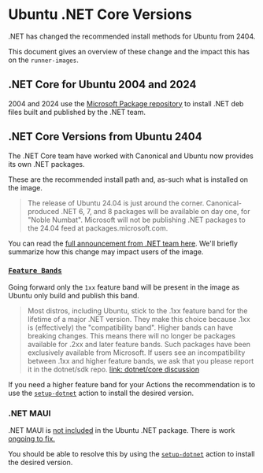 # Ubuntu .NET Core Versions

.NET has changed the recommended install methods for Ubuntu from 2404.

This document gives an overview of these change and the impact this has on the `runner-images`.

## .NET Core for Ubuntu 2004 and 2024

2004 and 2024 use the [Microsoft Package repository](https://learn.microsoft.com/en-us/dotnet/core/install/linux-ubuntu-install?tabs=dotnet8&pivots=os-linux-ubuntu-2004) to install .NET deb files built and published by the .NET team.

## .NET Core Versions from Ubuntu 2404

The .NET Core team have worked with Canonical and Ubuntu now provides its own .NET packages.

These are the recommended install path and, as-such what is installed on the image.

> The release of Ubuntu 24.04 is just around the corner. Canonical-produced .NET 6, 7, and 8 packages will be available on day one, for "Noble Numbat". Microsoft will not be publishing .NET packages to the 24.04 feed at packages.microsoft.com.

You can read the [full announcement from .NET team here](https://github.com/dotnet/core/discussions/9258). We'll briefly summarize how this change may impact users of the image.

### [`Feature Bands`](https://learn.microsoft.com/dotnet/core/porting/versioning-sdk-msbuild-vs)

Going forward only the `1xx` feature band will be present in the image as Ubuntu only build and publish this band.

> Most distros, including Ubuntu, stick to the .1xx feature band for the lifetime of a major .NET version. They make this choice because .1xx is (effectively) the "compatibility band". Higher bands can have breaking changes.
> This means there will no longer be packages available for .2xx and later feature bands. Such packages have been exclusively available from Microsoft. If users see an incompatibility between .1xx and higher feature bands, we ask that you please report it in the dotnet/sdk repo. [link: dotnet/core discussion](https://github.com/dotnet/core/discussions/9258)

If you need a higher feature band for your Actions the recommendation is to use the [`setup-dotnet`](https://github.com/actions/setup-dotnet) action to install the desired version.

### .NET MAUI

.NET MAUI is [not included](https://github.com/dotnet/core/discussions/9258#discussioncomment-9548857) in the Ubuntu .NET package. There is work [ongoing to fix.](https://github.com/dotnet/core/discussions/9258#discussioncomment-9548857)

You should be able to resolve this by using the [`setup-dotnet`](https://github.com/actions/setup-dotnet) action to install the desired version.
